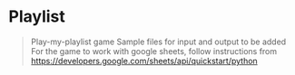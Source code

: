 # Playlist

> Play-my-playlist game
> Sample files for input and output to be added
> For the game to work with google sheets, follow instructions from https://developers.google.com/sheets/api/quickstart/python

